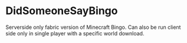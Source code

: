 # DidSomeoneSayBingo
Serverside only fabric version of Minecraft Bingo. Can also be run client side only in single player with a specific world download.
